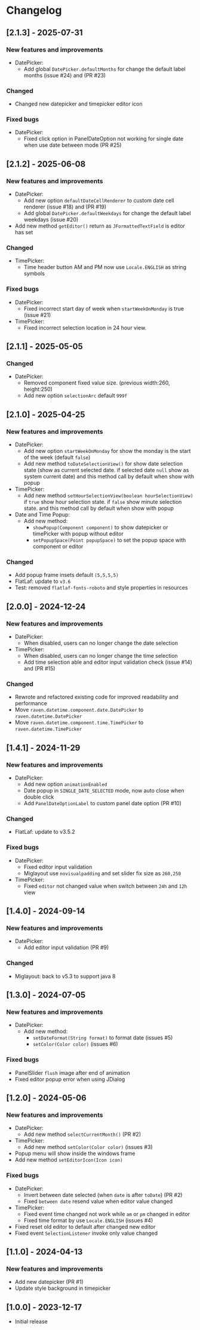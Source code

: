 # Changelog

## [2.1.3] - 2025-07-31

### New features and improvements

- DatePicker:
    - Add global `DatePicker.defaultMonths` for change the default label months (issue #24) and (PR #23)

### Changed

- Changed new datepicker and timepicker editor icon

### Fixed bugs

- DatePicker:
    - Fixed click option in PanelDateOption not working for single date when use date between mode (PR #25)

## [2.1.2] - 2025-06-08

### New features and improvements

- DatePicker:
    - Add new option `defaultDateCellRenderer` to custom date cell renderer (issue #18) and (PR #19)
    - Add global `DatePicker.defaultWeekdays` for change the default label weekdays (issue #20)
- Add new method `getEditor()` return as `JFormattedTextField` is editor has set

### Changed

- TimePicker:
    - Time header button AM and PM now use `Locale.ENGLISH` as string symbols

### Fixed bugs

- DatePicker:
    - Fixed incorrect start day of week when `startWeekOnMonday` is true (issue #21)
- TimePicker:
    - Fixed incorrect selection location in 24 hour view.

## [2.1.1] - 2025-05-05

### Changed

- DatePicker:
    - Removed component fixed value size. (previous width:260, height:250)
    - Add new option `selectionArc` default `999f`

## [2.1.0] - 2025-04-25

### New features and improvements

- DatePicker:
    - Add new option `startWeekOnMonday` for show the monday is the start of the week (default `false`)
    - Add new method `toDateSelectionView()` for show date selection state (show as current selected date. if selected
      date `null` show as system current date) and this method call by default when show with popup
- TimePicker:
    - Add new method `setHourSelectionView(boolean hourSelectionView)` if `true` show hour selection state. if `false`
      show minute selection state. and this method call by default when show with popup
- Date and Time Popup:
    - Add new method:
        - `showPopup(Component component)` to show datepicker or timePicker with popup without editor
        - `setPopupSpace(Point popupSpace)` to set the popup space with component or editor

### Changed

- Add popup frame insets default `(5,5,5,5)`
- FlatLaf: update to `v3.6`
- Test: removed `flatlaf-fonts-roboto` and style properties in resources

## [2.0.0] - 2024-12-24

### New features and improvements

- DatePicker:
    - When disabled, users can no longer change the date selection
- TimePicker:
    - When disabled, users can no longer change the time selection
    - Add time selection able and editor input validation check (issue #14) and (PR #15)

### Changed

- Rewrote and refactored existing code for improved readability and performance
- Move `raven.datetime.component.date.DatePicker` to `raven.datetime.DatePicker`
- Move `raven.datetime.component.time.TimePicker` to `raven.datetime.TimePicker`

## [1.4.1] - 2024-11-29

### New features and improvements

- DatePicker:
    - Add new option `animationEnabled`
    - Date popup in `SINGLE_DATE_SELECTED` mode, now auto close when double click
    - Add `PanelDateOptionLabel` to custom panel date option (PR #10)

### Changed

- FlatLaf: update to v3.5.2

### Fixed bugs

- DatePicker:
    - Fixed editor input validation
    - Miglayout use `novisualpadding` and set slider fix size as `260,250`
- TimePicker:
    - Fixed `editor` not changed value when switch between `24h` and `12h` view

## [1.4.0] - 2024-09-14

### New features and improvements

- DatePicker:
    - Add editor input validation (PR #9)

### Changed

- Miglayout: back to v5.3 to support java 8

## [1.3.0] - 2024-07-05

### New features and improvements

- DatePicker:
    - Add new method:
        - `setDateFormat(String format)` to format date (issues #5)
        - `setColor(Color color)` (issues #6)

### Fixed bugs

- PanelSlider `flush` image after end of animation
- Fixed editor popup error when using JDialog

## [1.2.0] - 2024-05-06

### New features and improvements

- DatePicker:
    - Add new method `selectCurrentMonth()` (PR #2)
- TimePicker:
    - Add new method `setColor(Color color)` (issues #3)
- Popup menu will show inside the windows frame
- Add new method `setEditorIcon(Icon icon)`

### Fixed bugs

- DatePicker:
    - Invert between date selected (when `date` is after `toDate`) (PR #2)
    - Fixed `between date` resend value when editor value changed
- TimePicker:
    - Fixed event time changed not work while `am` or `pm` changed in editor
    - Fixed time format by use `Locale.ENGLISH` (issues #4)
- Fixed reset old editor to default after changed new editor
- Fixed event `SelectionListener` invoke only value changed

## [1.1.0] - 2024-04-13

### New features and improvements

- Add new datepicker (PR #1)
- Update style background in timepicker

## [1.0.0] - 2023-12-17

- Initial release
